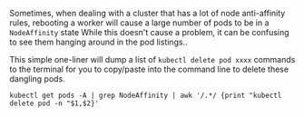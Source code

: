 Sometimes, when dealing with a cluster that has a lot of node anti-affinity rules, 
rebooting a worker will cause a large number of pods to be in a `NodeAffinity` state
While this doesn't cause a problem, it can be confusing to see them hanging
around in the pod listings.. 

This simple one-liner will dump a list of `kubectl delete pod xxxx` commands to the terminal
for you to copy/paste into the command line to delete these dangling pods. 

``` shell
kubectl get pods -A | grep NodeAffinity | awk '/.*/ {print "kubectl delete pod -n "$1,$2}' 
```